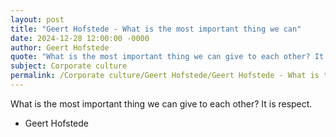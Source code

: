 ```yaml
---
layout: post
title: "Geert Hofstede - What is the most important thing we can"
date: 2024-12-28 12:00:00 -0000
author: Geert Hofstede
quote: "What is the most important thing we can give to each other? It is respect."
subject: Corporate culture
permalink: /Corporate culture/Geert Hofstede/Geert Hofstede - What is the most important thing we can
---
```


What is the most important thing we can give to each other? It is respect.

- Geert Hofstede
